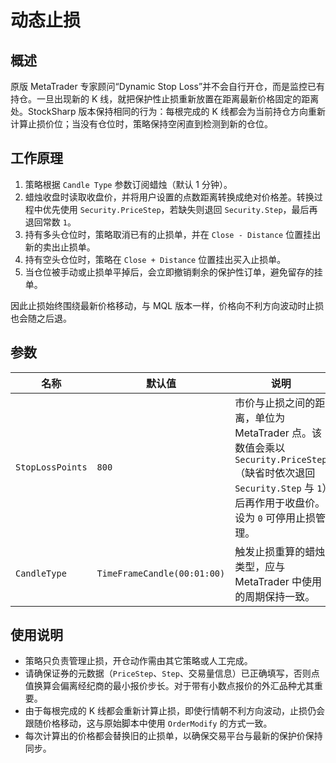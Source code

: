 # 动态止损

## 概述
原版 MetaTrader 专家顾问“Dynamic Stop Loss”并不会自行开仓，而是监控已有持仓。一旦出现新的 K 线，就把保护性止损重新放置在距离最新价格固定的距离处。StockSharp 版本保持相同的行为：每根完成的 K 线都会为当前持仓方向重新计算止损价位；当没有仓位时，策略保持空闲直到检测到新的仓位。

## 工作原理
1. 策略根据 `Candle Type` 参数订阅蜡烛（默认 1 分钟）。
2. 蜡烛收盘时读取收盘价，并将用户设置的点数距离转换成绝对价格差。转换过程中优先使用 `Security.PriceStep`，若缺失则退回 `Security.Step`，最后再退回常数 `1`。
3. 持有多头仓位时，策略取消已有的止损单，并在 `Close - Distance` 位置挂出新的卖出止损单。
4. 持有空头仓位时，策略在 `Close + Distance` 位置挂出买入止损单。
5. 当仓位被手动或止损单平掉后，会立即撤销剩余的保护性订单，避免留存的挂单。

因此止损始终围绕最新价格移动，与 MQL 版本一样，价格向不利方向波动时止损也会随之后退。

## 参数
| 名称 | 默认值 | 说明 |
| --- | --- | --- |
| `StopLossPoints` | `800` | 市价与止损之间的距离，单位为 MetaTrader 点。该数值会乘以 `Security.PriceStep`（缺省时依次退回 `Security.Step` 与 `1`）后再作用于收盘价。设为 `0` 可停用止损管理。 |
| `CandleType` | `TimeFrameCandle(00:01:00)` | 触发止损重算的蜡烛类型，应与 MetaTrader 中使用的周期保持一致。 |

## 使用说明
- 策略只负责管理止损，开仓动作需由其它策略或人工完成。
- 请确保证券的元数据（`PriceStep`、`Step`、交易量信息）已正确填写，否则点值换算会偏离经纪商的最小报价步长。对于带有小数点报价的外汇品种尤其重要。
- 由于每根完成的 K 线都会重新计算止损，即使行情朝不利方向波动，止损仍会跟随价格移动，这与原始脚本中使用 `OrderModify` 的方式一致。
- 每次计算出的价格都会替换旧的止损单，以确保交易平台与最新的保护价保持同步。
